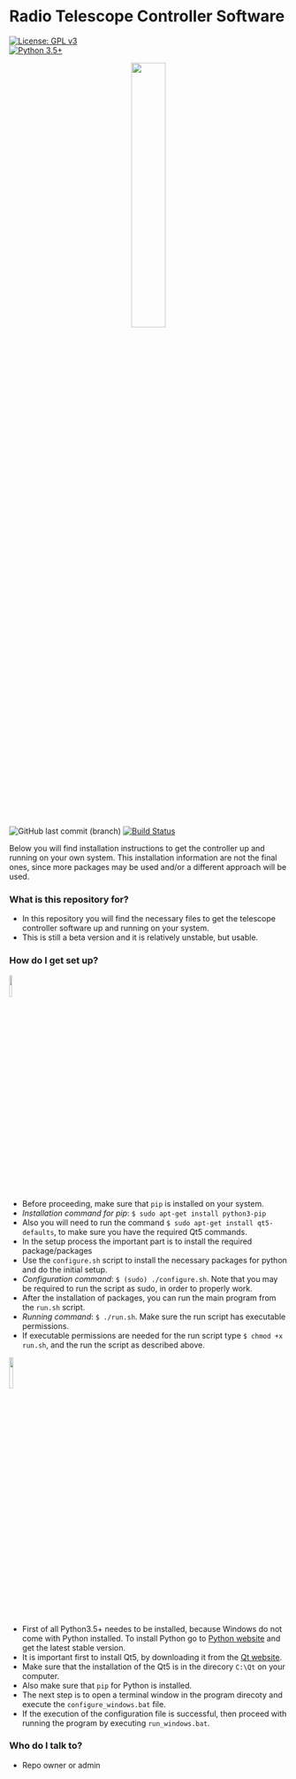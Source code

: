 # Radio Telescope Controller Software #

 [![License: GPL v3](https://img.shields.io/badge/License-GPL%20v3-blue.svg?style=plastic)](https://github.com/dimst23/RadioTelescope_Controller/blob/master/LICENSE)  
 [![Python 3.5+](https://img.shields.io/badge/python-3.5%2B-blue.svg?style=plastic)](https://www.python.org/downloads/release/python-350/)
<p align="center">
<img src="http://www.marysrosaries.com/collaboration/images/0/0b/Radio_Telescope_3_%28PSF%29.png" width="35%" />
</p>

![GitHub last commit (branch)](https://img.shields.io/github/last-commit/dimst23/RadioTelescope_Controller.svg?style=plastic)
[![Build Status](https://img.shields.io/travis/dimst23/RadioTelescope_Controller/master.svg?style=plastic)](https://travis-ci.org/dimst23/RadioTelescope_Controller)

Below you will find installation instructions to get the controller up and running on your own system.
This installation information are not the final ones, since more packages may be used and/or a different approach will be used.

### What is this repository for? ###

* In this repository you will find the necessary files to get the telescope controller software up and running on your system.
* This is still a beta version and it is relatively unstable, but usable.

### How do I get set up? ###

<p>
<img src="https://assets.ubuntu.com/v1/048f7fde-ubuntu_black-orange_hex.jpg" width="10%" />
</p>

* Before proceeding, make sure that `pip` is installed on your system.
* _Installation command for pip_: `$ sudo apt-get install python3-pip`
* Also you will need to run the command `$ sudo apt-get install qt5-defaults`, to make sure you have the required Qt5
commands.
* In the setup process the important part is to install the required package/packages
* Use the `configure.sh` script to install the necessary packages for python and do the initial setup.
* _Configuration command_: `$ (sudo) ./configure.sh`. Note that you may be required to run the script as sudo, in order to properly work.
* After the installation of packages, you can run the main program from the `run.sh` script.
* _Running command_: `$ ./run.sh`. Make sure the run script has executable permissions.
* If executable permissions are needed for the run script type `$ chmod +x run.sh`, and the run the script as described above.

<p>
<img src="https://vignette.wikia.nocookie.net/harimau-malaya/images/c/c9/Windows-logo.png/revision/latest?cb=20160322033433" width="12%" />
</p>

* First of all Python3.5+ needes to be installed, because Windows do not come with Python installed.
To install Python go to [Python website](https://www.python.org/) and get the latest stable version.
* It is important first to install Qt5, by downloading it from the [Qt website](https://www.qt.io).
* Make sure that the installation of the Qt5 is in the direcory `C:\Qt` on your computer.
* Also make sure that `pip` for Python is installed.
* The next step is to open a terminal window in the program direcoty and execute the `configure_windows.bat` file.
* If the execution of the configuration file is successful, then proceed with running the program by executing
`run_windows.bat`.

### Who do I talk to? ###

* Repo owner or admin
